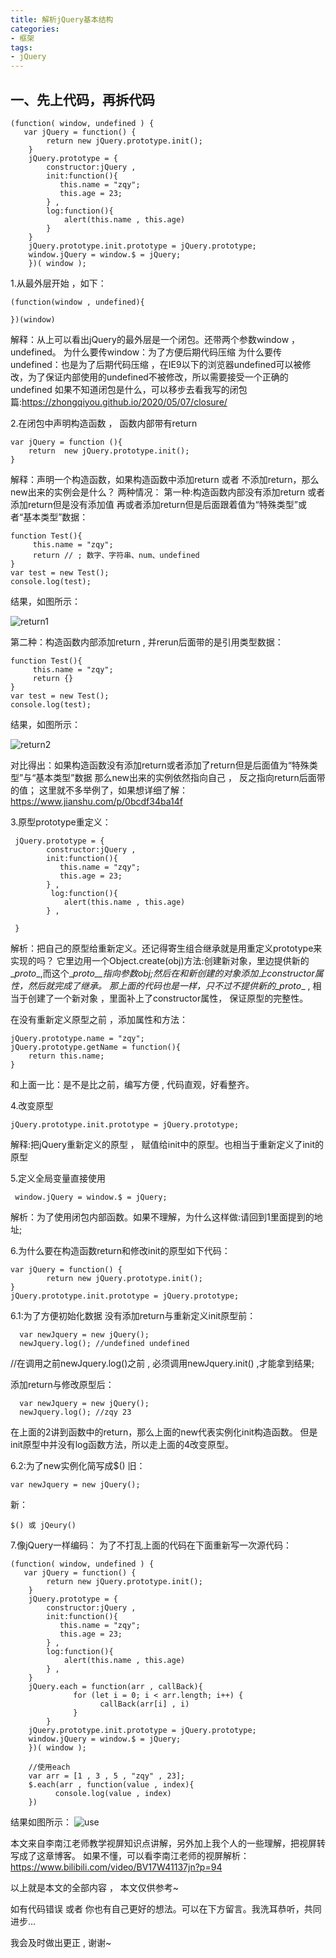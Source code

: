 ```yaml
---
title: 解析jQuery基本结构 
categories:
- 框架
tags:
- jQuery
---
```



## 一、先上代码，再拆代码
```
(function( window, undefined ) {
   var jQuery = function() {
		return new jQuery.prototype.init();
	}
    jQuery.prototype = {
        constructor:jQuery , 
        init:function(){
           this.name = "zqy";
           this.age = 23;
        } , 
        log:function(){
            alert(this.name , this.age)
        }
    }
    jQuery.prototype.init.prototype = jQuery.prototype;
    window.jQuery = window.$ = jQuery;
    })( window );
```

1.从最外层开始 ，如下：
```
(function(window , undefined){

})(window)
```
解释：从上可以看出jQuery的最外层是一个闭包。还带两个参数window ， undefined。
为什么要传window：为了方便后期代码压缩
为什么要传undefined：也是为了后期代码压缩 ，在IE9以下的浏览器undefined可以被修改，为了保证内部使用的undefined不被修改，所以需要接受一个正确的undefined
如果不知道闭包是什么，可以移步去看我写的闭包篇:https://zhongqiyou.github.io/2020/05/07/closure/

2.在闭包中声明构造函数 ， 函数内部带有return
```
var jQuery = function (){
    return  new jQuery.prototype.init();
}
```
解释：声明一个构造函数，如果构造函数中添加return 或者 不添加return，那么new出来的实例会是什么？
两种情况：
第一种:构造函数内部没有添加return 或者 添加return但是没有添加值 再或者添加return但是后面跟着值为“特殊类型”或者“基本类型”数据：
```
function Test(){
     this.name = "zqy";
     return // ; 数字、字符串、num、undefined
}
var test = new Test();
console.log(test);
```
结果，如图所示：

![return1](https://s1.ax1x.com/2020/05/08/YMkeBQ.png)

第二种：构造函数内部添加return , 并rerun后面带的是引用类型数据：
```
function Test(){
     this.name = "zqy";
     return {}
}
var test = new Test();
console.log(test);
```
结果，如图所示：

![return2](https://s1.ax1x.com/2020/05/08/YMkaNR.png)

对比得出：如果构造函数没有添加return或者添加了return但是后面值为“特殊类型”与“基本类型”数据 那么new出来的实例依然指向自己 ， 反之指向return后面带的值；
这里就不多举例了，如果想详细了解：https://www.jianshu.com/p/0bcdf34ba14f

3.原型prototype重定义：
```
 jQuery.prototype = {
        constructor:jQuery , 
        init:function(){
           this.name = "zqy";
           this.age = 23;
        } , 
         log:function(){
            alert(this.name , this.age)
        } , 
        
 }
```
解析：把自己的原型给重新定义。还记得寄生组合继承就是用重定义prototype来实现的吗？
它里边用一个Object.create(obj)方法:创建新对象，里边提供新的\__proto__,而这个\__proto__指向参数obj;然后在和新创建的对象添加上constructor属性，然后就完成了继承。
那上面的代码也是一样，只不过不提供新的\__proto___ , 相当于创建了一个新对象 ，里面补上了constructor属性， 保证原型的完整性。

在没有重新定义原型之前 ，添加属性和方法：
```
jQuery.prototype.name = "zqy";
jQuery.prototype.getName = function(){
    return this.name;
}
```
和上面一比：是不是比之前，编写方便 , 代码直观，好看整齐。

4.改变原型
```
jQuery.prototype.init.prototype = jQuery.prototype;
```
解释:把jQuery重新定义的原型 ， 赋值给init中的原型。也相当于重新定义了init的原型

5.定义全局变量直接使用
```
 window.jQuery = window.$ = jQuery;
```
解析：为了使用闭包内部函数。如果不理解，为什么这样做:请回到1里面提到的地址;


6.为什么要在构造函数return和修改init的原型如下代码：
```
var jQuery = function() {
		return new jQuery.prototype.init();
}
jQuery.prototype.init.prototype = jQuery.prototype;
```

6.1:为了方便初始化数据
没有添加return与重新定义init原型前：
```
  var newJquery = new jQuery();
  newJquery.log(); //undefined undefined
```
//在调用之前newJquery.log()之前 , 必须调用newJquery.init() ,才能拿到结果;

添加return与修改原型后：
```
  var newJquery = new jQuery();
  newJquery.log(); //zqy 23
```
在上面的2讲到函数中的return，那么上面的new代表实例化init构造函数。
但是init原型中并没有log函数方法，所以走上面的4改变原型。

6.2:为了new实例化简写成$()
旧：
```
var newJquery = new jQuery();
```
新：
```
$() 或 jQeury()
```


7.像jQuery一样编码：
为了不打乱上面的代码在下面重新写一次源代码：
```
(function( window, undefined ) {
   var jQuery = function() {
		return new jQuery.prototype.init();
	}
    jQuery.prototype = {
        constructor:jQuery , 
        init:function(){
           this.name = "zqy";
           this.age = 23;
        } , 
        log:function(){
            alert(this.name , this.age)
        } , 
    }
    jQuery.each = function(arr , callBack){
              for (let i = 0; i < arr.length; i++) {
                    callBack(arr[i] , i)         
              }
        }
    jQuery.prototype.init.prototype = jQuery.prototype;
    window.jQuery = window.$ = jQuery;
    })( window );
    
    //使用each
    var arr = [1 , 3 , 5 , "zqy" , 23];
    $.each(arr , function(value , index){
          console.log(value , index)
    })
```
结果如图所示：
![use](https://s1.ax1x.com/2020/05/09/YMQzBq.png)

本文来自李南江老师教学视屏知识点讲解，另外加上我个人的一些理解，把视屏转写成了这章博客。
如果不懂，可以看李南江老师的视屏解析：https://www.bilibili.com/video/BV17W41137jn?p=94




以上就是本文的全部内容 ， 本文仅供参考~

如有代码错误 或者 你也有自己更好的想法。可以在下方留言。我洗耳恭听，共同进步...

我会及时做出更正 , 谢谢~

